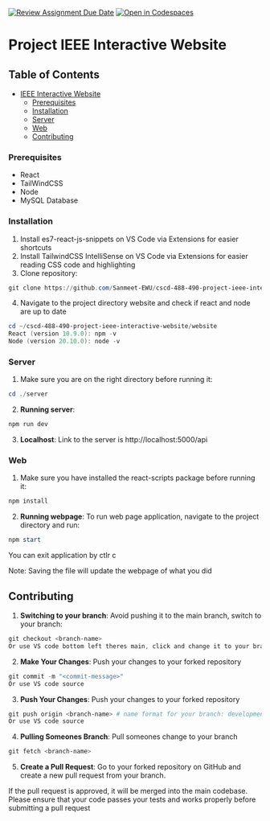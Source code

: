 [![Review Assignment Due Date](https://classroom.github.com/assets/deadline-readme-button-22041afd0340ce965d47ae6ef1cefeee28c7c493a6346c4f15d667ab976d596c.svg)](https://classroom.github.com/a/ixLrLXsm)
[![Open in Codespaces](https://classroom.github.com/assets/launch-codespace-2972f46106e565e64193e422d61a12cf1da4916b45550586e14ef0a7c637dd04.svg)](https://classroom.github.com/open-in-codespaces?assignment_repo_id=16360174)

# Project IEEE Interactive Website


## Table of Contents
- [IEEE Interactive Website](#project)
  - [Prerequisites](#prerequisites)
  - [Installation](#installation)
  - [Server](#server)
  - [Web](#web)
  - [Contributing](#contributing)


### Prerequisites
- React
- TailWindCSS
- Node
- MySQL Database

### Installation

1. Install es7-react-js-snippets on VS Code via Extensions for easier shortcuts
2. Install TailwindCSS IntelliSense on VS Code via Extensions for easier reading CSS code and highlighting
3. Clone repository:

```powershell
git clone https://github.com/Sanmeet-EWU/cscd-488-490-project-ieee-interactive-website.git
```

4. Navigate to the project directory website and check if react and node are up to date
```powershell
cd ~/cscd-488-490-project-ieee-interactive-website/website
React (version 10.9.0): npm -v
Node (version 20.10.0): node -v
```

### Server
1. Make sure you are on the right directory before running it:
```powershell
cd ./server
```

2. **Running server**:
```powershell
npm run dev
```

3. **Localhost**: Link to the server is http://localhost:5000/api

### Web
1. Make sure you have installed the react-scripts package before running it:
```powershell
npm install
```

2. **Running webpage**: To run web page application, navigate to the project directory and run:

```powershell
npm start
```

You can exit application by ctlr c

Note: Saving the file will update the webpage of what you did

## Contributing
1. **Switching to your branch**: Avoid pushing it to the main branch, switch to your branch:
```powershell
git checkout <branch-name>
Or use VS code bottom left theres main, click and change it to your branch
```
2. **Make Your Changes**: Push your changes to your forked repository
```powershell
git commit -m "<commit-message>"
Or use VS code source
```

3. **Push Your Changes**: Push your changes to your forked repository
```powershell
git push origin <branch-name> # name format for your branch: development_firstName_lastName
Or use VS code source
```

4. **Pulling Someones Branch**: Pull someones change to your branch
```powershell
git fetch <branch-name>
```

5. **Create a Pull Request**: Go to your forked repository on GitHub and create a new pull request from your branch.

If the pull request is approved, it will be merged into the main codebase. Please ensure that your code passes your tests and works properly before submitting a pull request
